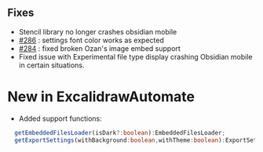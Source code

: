 ## Fixes
- Stencil library no longer crashes obsidian mobile
- [#286](https://github.com/zsviczian/obsidian-excalidraw-plugin/issues/286) : settings font color works as expected
- [#284](https://github.com/zsviczian/obsidian-excalidraw-plugin/issues/284) : fixed broken Ozan's image embed support
- Fixed issue with Experimental file type display crashing Obsidian mobile in certain situations.

# New in ExcalidrawAutomate
- Added support functions:
```typescript
  getEmbeddedFilesLoader(isDark?:boolean):EmbeddedFilesLoader;
  getExportSettings(withBackground:boolean,withTheme:boolean):ExportSettings;
```
